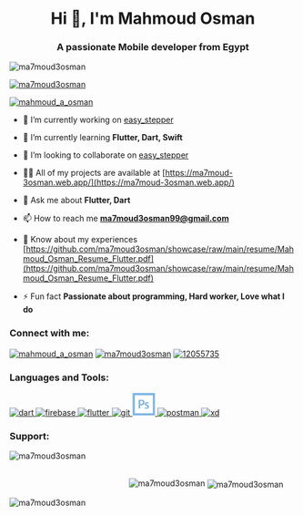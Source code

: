 <h1 align="center">Hi 👋, I'm Mahmoud Osman</h1>
<h3 align="center">A passionate Mobile developer from Egypt</h3>

<p align="left"> <img src="https://komarev.com/ghpvc/?username=ma7moud3osman&label=Profile%20views&color=0e75b6&style=flat" alt="ma7moud3osman" /> </p>

<p align="left"> <a href="https://github.com/ryo-ma/github-profile-trophy"><img src="https://github-profile-trophy.vercel.app/?username=ma7moud3osman" alt="ma7moud3osman" /></a> </p>

<p align="left"> <a href="https://twitter.com/mahmoud_a_osman" target="blank"><img src="https://img.shields.io/twitter/follow/mahmoud_a_osman?logo=twitter&style=for-the-badge" alt="mahmoud_a_osman" /></a> </p>

- 🔭 I’m currently working on [easy_stepper](https://github.com/ma7moud3osman/easy_stepper)

- 🌱 I’m currently learning **Flutter, Dart, Swift**

- 👯 I’m looking to collaborate on [easy_stepper](https://github.com/ma7moud3osman/easy_stepper)

- 👨‍💻 All of my projects are available at [https://ma7moud-3osman.web.app/](https://ma7moud-3osman.web.app/)

- 💬 Ask me about **Flutter, Dart**

- 📫 How to reach me **ma7moud3osman99@gmail.com**

- 📄 Know about my experiences [https://github.com/ma7moud3osman/showcase/raw/main/resume/Mahmoud_Osman_Resume_Flutter.pdf](https://github.com/ma7moud3osman/showcase/raw/main/resume/Mahmoud_Osman_Resume_Flutter.pdf)

- ⚡ Fun fact **Passionate about programming, Hard worker, Love what I do**

<h3 align="left">Connect with me:</h3>
<p align="left">
<a href="https://twitter.com/mahmoud_a_osman" target="blank"><img align="center" src="https://raw.githubusercontent.com/rahuldkjain/github-profile-readme-generator/master/src/images/icons/Social/twitter.svg" alt="mahmoud_a_osman" height="30" width="40" /></a>
<a href="https://linkedin.com/in/ma7moud3osman" target="blank"><img align="center" src="https://raw.githubusercontent.com/rahuldkjain/github-profile-readme-generator/master/src/images/icons/Social/linked-in-alt.svg" alt="ma7moud3osman" height="30" width="40" /></a>
<a href="https://stackoverflow.com/users/12055735" target="blank"><img align="center" src="https://raw.githubusercontent.com/rahuldkjain/github-profile-readme-generator/master/src/images/icons/Social/stack-overflow.svg" alt="12055735" height="30" width="40" /></a>
</p>

<h3 align="left">Languages and Tools:</h3>
<p align="left"> <a href="https://dart.dev" target="_blank" rel="noreferrer"> <img src="https://www.vectorlogo.zone/logos/dartlang/dartlang-icon.svg" alt="dart" width="40" height="40"/> </a> <a href="https://firebase.google.com/" target="_blank" rel="noreferrer"> <img src="https://www.vectorlogo.zone/logos/firebase/firebase-icon.svg" alt="firebase" width="40" height="40"/> </a> <a href="https://flutter.dev" target="_blank" rel="noreferrer"> <img src="https://www.vectorlogo.zone/logos/flutterio/flutterio-icon.svg" alt="flutter" width="40" height="40"/> </a> <a href="https://git-scm.com/" target="_blank" rel="noreferrer"> <img src="https://www.vectorlogo.zone/logos/git-scm/git-scm-icon.svg" alt="git" width="40" height="40"/> </a> <a href="https://www.photoshop.com/en" target="_blank" rel="noreferrer"> <img src="https://raw.githubusercontent.com/devicons/devicon/master/icons/photoshop/photoshop-line.svg" alt="photoshop" width="40" height="40"/> </a> <a href="https://postman.com" target="_blank" rel="noreferrer"> <img src="https://www.vectorlogo.zone/logos/getpostman/getpostman-icon.svg" alt="postman" width="40" height="40"/> </a> <a href="https://www.adobe.com/products/xd.html" target="_blank" rel="noreferrer"> <img src="https://cdn.worldvectorlogo.com/logos/adobe-xd.svg" alt="xd" width="40" height="40"/> </a> </p>

<h3 align="left">Support:</h3>
<p><a href="https://www.buymeacoffee.com/ma7moud3osman"> <img align="left" src="https://cdn.buymeacoffee.com/buttons/v2/default-yellow.png" height="50" width="210" alt="ma7moud3osman" /></a></p><br><br>

<p><img align="left" src="https://github-readme-stats.vercel.app/api/top-langs?username=ma7moud3osman&show_icons=true&locale=en&layout=compact" alt="ma7moud3osman" /></p>

<p>&nbsp;<img align="center" src="https://github-readme-stats.vercel.app/api?username=ma7moud3osman&show_icons=true&locale=en" alt="ma7moud3osman" /></p>

<p><img align="center" src="https://github-readme-streak-stats.herokuapp.com/?user=ma7moud3osman&" alt="ma7moud3osman" /></p>
